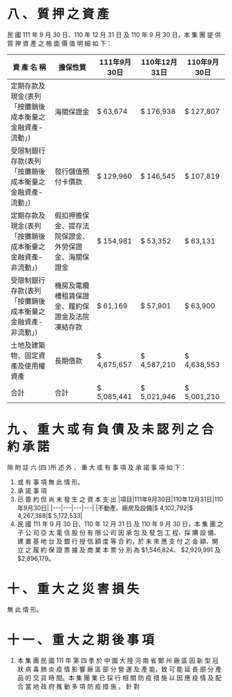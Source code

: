 # 八 、 質 押 之 資 產

民 國 111 年 9 月 30 日、110 年 12 月 31 日 及 110 年 9 月 30 日，本 集 團 提 供 質 押 資 產 之 帳 面 價 值 明 細 如 下：

|資 產 名 稱|擔保性質|111年9月30日|110年12月31日|110年9月30日|
|---|---|---|---|---|
|定期存款及現金(表列「按攤銷後成本衡量之金融資產-流動」)|海關保證金|$ 63,674|$ 176,938|$ 127,807|
|受限制銀行存款(表列「按攤銷後成本衡量之金融資產-流動」)|發行儲值預付卡價款|$ 129,960|$ 146,545|$ 107,819|
|定期存款及現金(表列「按攤銷後成本衡量之金融資產-非流動」)|假扣押擔保金、提存法院保證金、外勞保證金、海關保證金|$ 154,981|$ 53,352|$ 63,131|
|受限制銀行存款(表列「按攤銷後成本衡量之金融資產-非流動」)|機房及電纜槽租賃保證金、履約保證金及法院凍結存款|$ 61,169|$ 57,901|$ 63,900|
|土地及建築物、固定資產及使用權資產|長期借款|$ 4,675,657|$ 4,587,210|$ 4,638,553|
|合計|合計|$ 5,085,441|$ 5,021,946|$ 5,001,210|

# 九 、 重 大 或 有 負 債 及 未 認 列 之 合 約 承 諾

除 附 註 六 (四 )所 述 外 ， 重 大 或 有 事 項 及 承 諾 事 項 如 下：

1. 或 有 事 項
無 此 情 形。
2. 承 諾 事 項
1. 已 簽 約 但 尚 未 發 生 之 資 本 支 出
|項目|111年9月30日|110年12月31日|110年9月30日|
|---|---|---|---|
|不動產、廠房及設備|$ 4,102,792|$ 4,267,388|$ 5,172,533|
2. 民 國 111 年 9 月 30 日、110 年 12 月 31 日 及 110 年 9 月 30 日，本 集 團 之 子 公 司 亞 太 電 信 股 份 有 限 公 司 因 承 包 及 發 包 工 程、採 購 設 備、建 置 基 地 台 及 銀 行 授 信 額 度 等 合 約，於 未 來 應 支 付 之 金 額、開 立 之 履 約 保 證 票 據 及 商 業 本 票 分 別 為 $1,546,824、 $2,929,991 及 $2,896,179。

# 十 、 重 大 之 災 害 損 失

無 此 情 形。

# 十 一 、 重 大 之 期 後 事 項

1. 本 集 團 民 國 111 年 第 四 季 於 中 國 大 陸 河 南 省 鄭 州 廠 區 因 新 型 冠 狀 病 毒 肺 炎 疫 情 影 響 廠 區 部 分 營 運 及 產 能，致 可 能 延 長 部 分 產 品 的 交 貨 時 間。本 集 團 業 已 採 行 相 關 防 疫 措 施 以 因 應 疫 情 及 配 合 當 地 政 府 推 動 多 項 防 疫 措 施 ， 針 對